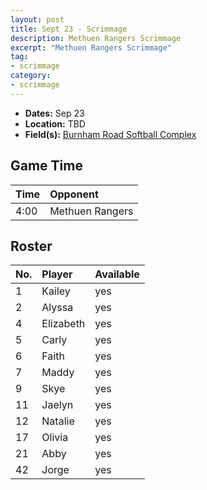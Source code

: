 ```yaml
---
layout: post
title: Sept 23 - Scrimmage
description: Methuen Rangers Scrimmage
excerpt: "Methuen Rangers Scrimmage"
tag:
- scrimmage
category:
- scrimmage
---
```

* **Dates:** Sep 23
* **Location:** TBD
* **Field(s):** [Burnham Road Softball Complex](https://seanmerrow.github.io/heatgold/fields/methuen)

## Game Time

| Time | Opponent         |
|:-----|:-----------------|
| 4:00  | Methuen Rangers |

## Roster

|No.|Player|Available|
|:---|:---------|:---|
|1   |Kailey    |yes|
|2   |Alyssa    |yes|
|4   |Elizabeth |yes|
|5   |Carly     |yes|
|6   |Faith     |yes|
|7   |Maddy     |yes|
|9   |Skye      |yes|
|11  |Jaelyn    |yes|
|12  |Natalie   |yes|
|17  |Olivia    |yes|
|21  |Abby      |yes|
|42  |Jorge     |yes|

